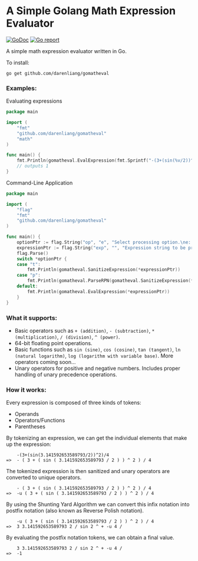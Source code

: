 # A Simple Golang Math Expression Evaluator

[![GoDoc](https://godoc.org/github.com/darenliang/gomatheval?status.svg)](https://godoc.org/github.com/darenliang/go-math-eval)
[![Go report](http://goreportcard.com/badge/darenliang/gomatheval)](https://goreportcard.com/report/github.com/darenliang/go-math-eval)

A simple math expression evaluator written in Go.

To install:
```
go get github.com/darenliang/gomatheval
```

### Examples:
Evaluating expressions
```go
package main

import (
	"fmt"
	"github.com/darenliang/gomatheval"
	"math"
)

func main() {
	fmt.Println(gomatheval.EvalExpression(fmt.Sprintf("-(3+(sin(%v/2))^2)/4", math.Pi)))
	// outputs 1
}
```
Command-Line Application
```go
package main

import (
	"flag"
	"fmt"
	"github.com/darenliang/gomatheval"
)

func main() {
	optionPtr := flag.String("op", "e", "Select processing option.\ne: Evaluate expression\np: Process to Reverse Polish Notation\nt: Tokenize expression\n")
	expressionPtr := flag.String("exp", "", "Expression string to be processed")
	flag.Parse()
	switch *optionPtr {
	case "t":
		fmt.Println(gomatheval.SanitizeExpression(*expressionPtr))
	case "p":
		fmt.Println(gomatheval.ParseRPN(gomatheval.SanitizeExpression(*expressionPtr)))
	default:
		fmt.Println(gomatheval.EvalExpression(*expressionPtr))
	}
}
```

### What it supports:
* Basic operators such as `+ (addition)`, `- (subtraction)`, `* (multiplication)`, `/ (division)`, `^ (power)`.
* 64-bit floating point operations.
* Basic functions such as `sin (sine)`, `cos (cosine)`, `tan (tangent)`, `ln (natural logarithm)`, `log (logarithm with variable base)`. More operators coming soon...
* Unary operators for positive and negative numbers. Includes proper handling of unary precedence operations.

### How it works:
Every expression is composed of three kinds of tokens:
* Operands
* Operators/Functions
* Parentheses

By tokenizing an expression, we can get the individual elements that make up the expression:
```
    -(3+(sin(3.141592653589793/2))^2)/4
=>  - ( 3 + ( sin ( 3.141592653589793 / 2 ) ) ^ 2 ) / 4
```

The tokenized expression is then sanitized and unary operators are converted to unique operators.
```
    - ( 3 + ( sin ( 3.141592653589793 / 2 ) ) ^ 2 ) / 4
=>  -u ( 3 + ( sin ( 3.141592653589793 / 2 ) ) ^ 2 ) / 4
```

By using the Shunting Yard Algorithm we can convert this infix notation into postfix notation (also known as Reverse Polish notation).
```
    -u ( 3 + ( sin ( 3.141592653589793 / 2 ) ) ^ 2 ) / 4
=>  3 3.141592653589793 2 / sin 2 ^ + -u 4 /
```

By evaluating the postfix notation tokens, we can obtain a final value.
```
    3 3.141592653589793 2 / sin 2 ^ + -u 4 /
=>  -1
```

